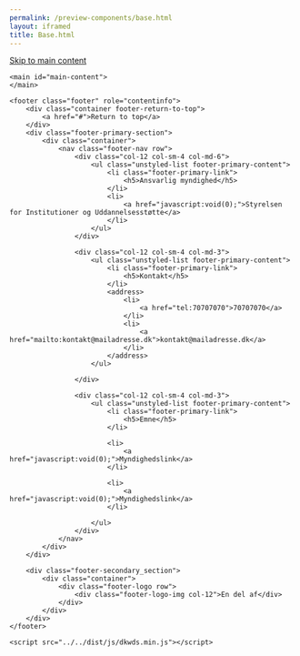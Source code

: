 ```yaml
--- 
permalink: /preview-components/base.html
layout: iframed 
title: Base.html
---
```

<!doctype html>

<html lang="en">
<!-- generated by dkwds@2.0.13 -->

<head>
    <meta charset="utf-8">
    <meta name="viewport" content="width=device-width, initial-scale=1.0">
    <meta http-equiv="X-UA-Compatible" content="IE=edge">
    <title>Styleguide Fractal example document</title>
    <link rel="stylesheet" href="../../dist/css/dkwds-virkdk.min.css">

</head>

<body>
    <a class="skipnav" href="#main-content">Skip to main content</a>

    <main id="main-content">
    </main>

    <footer class="footer" role="contentinfo">
        <div class="container footer-return-to-top">
            <a href="#">Return to top</a>
        </div>
        <div class="footer-primary-section">
            <div class="container">
                <nav class="footer-nav row">
                    <div class="col-12 col-sm-4 col-md-6">
                        <ul class="unstyled-list footer-primary-content">
                            <li class="footer-primary-link">
                                <h5>Ansvarlig myndighed</h5>
                            </li>
                            <li>
                                <a href="javascript:void(0);">Styrelsen for Institutioner og Uddannelsesstøtte</a>
                            </li>
                        </ul>
                    </div>

                    <div class="col-12 col-sm-4 col-md-3">
                        <ul class="unstyled-list footer-primary-content">
                            <li class="footer-primary-link">
                                <h5>Kontakt</h5>
                            </li>
                            <address>
                                <li>
                                    <a href="tel:70707070">70707070</a>
                                </li>
                                <li>
                                    <a href="mailto:kontakt@mailadresse.dk">kontakt@mailadresse.dk</a>
                                </li>
                            </address>
                        </ul>

                    </div>

                    <div class="col-12 col-sm-4 col-md-3">
                        <ul class="unstyled-list footer-primary-content">
                            <li class="footer-primary-link">
                                <h5>Emne</h5>
                            </li>

                            <li>
                                <a href="javascript:void(0);">Myndighedslink</a>
                            </li>

                            <li>
                                <a href="javascript:void(0);">Myndighedslink</a>
                            </li>

                        </ul>
                    </div>
                </nav>
            </div>
        </div>

        <div class="footer-secondary_section">
            <div class="container">
                <div class="footer-logo row">
                    <div class="footer-logo-img col-12">En del af</div>
                </div>
            </div>
        </div>
    </footer>

    <script src="../../dist/js/dkwds.min.js"></script>

</body>

</html>